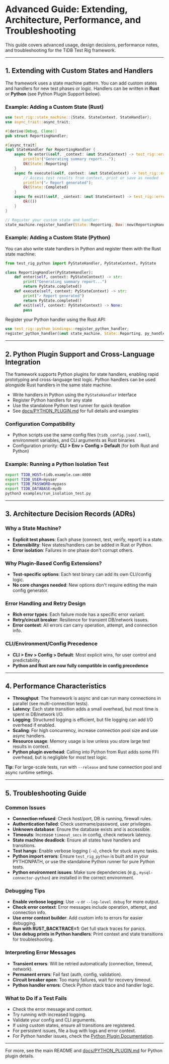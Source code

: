 # Advanced Guide: Extending, Architecture, Performance, and Troubleshooting

This guide covers advanced usage, design decisions, performance notes, and troubleshooting for the TiDB Test Rig framework.

---

## 1. Extending with Custom States and Handlers

The framework uses a state machine pattern. You can add custom states and handlers for new test phases or logic. Handlers can be written in **Rust** or **Python** (see Python Plugin Support below).

### Example: Adding a Custom State (Rust)

```rust
use test_rig::state_machine::{State, StateContext, StateHandler};
use async_trait::async_trait;

#[derive(Debug, Clone)]
pub struct ReportingHandler;

#[async_trait]
impl StateHandler for ReportingHandler {
    async fn enter(&self, _context: &mut StateContext) -> test_rig::errors::Result<State> {
        println!("Generating summary report...");
        Ok(State::Reporting)
    }
    async fn execute(&self, context: &mut StateContext) -> test_rig::errors::Result<State> {
        // Access test results from context, print or save as needed
        println!("✓ Report generated");
        Ok(State::Completed)
    }
    async fn exit(&self, _context: &mut StateContext) -> test_rig::errors::Result<()> {
        Ok(())
    }
}

// Register your custom state and handler:
state_machine.register_handler(State::Reporting, Box::new(ReportingHandler));
```

### Example: Adding a Custom State (Python)

You can also write state handlers in Python and register them with the Rust state machine:

```python
from test_rig_python import PyStateHandler, PyStateContext, PyState

class ReportingHandler(PyStateHandler):
    def enter(self, context: PyStateContext) -> str:
        print("Generating summary report...")
        return PyState.completed()
    def execute(self, context: PyStateContext) -> str:
        print("✓ Report generated")
        return PyState.completed()
    def exit(self, context: PyStateContext) -> None:
        pass
```

Register your Python handler using the Rust API:
```rust
use test_rig::python_bindings::register_python_handler;
register_python_handler(&mut state_machine, State::Reporting, py_handler)?;
```

---

## 2. Python Plugin Support and Cross-Language Integration

The framework supports Python plugins for state handlers, enabling rapid prototyping and cross-language test logic. Python handlers can be used alongside Rust handlers in the same state machine.

- Write handlers in Python using the `PyStateHandler` interface
- Register Python handlers for any state
- Use the standalone Python test runner for quick iteration
- See [docs/PYTHON_PLUGIN.md](PYTHON_PLUGIN.md) for full details and examples

### Configuration Compatibility
- Python scripts use the same config files (`tidb_config.json`/`.toml`), environment variables, and CLI arguments as Rust binaries
- Configuration priority: **CLI > Env > Config > Default** (for both Rust and Python)

### Example: Running a Python Isolation Test
```bash
export TIDB_HOST=tidb.example.com:4000
export TIDB_USER=myuser
export TIDB_PASSWORD=mypass
export TIDB_DATABASE=mydb
python3 examples/run_isolation_test.py
```

---

## 3. Architecture Decision Records (ADRs)

### Why a State Machine?
- **Explicit test phases**: Each phase (connect, test, verify, report) is a state.
- **Extensibility**: New states/handlers can be added in Rust or Python.
- **Error isolation**: Failures in one phase don't corrupt others.

### Why Plugin-Based Config Extensions?
- **Test-specific options**: Each test binary can add its own CLI/config logic.
- **No core changes needed**: New options don't require editing the main config generator.

### Error Handling and Retry Design
- **Rich error types**: Each failure mode has a specific error variant.
- **Retry/circuit breaker**: Resilience for transient DB/network issues.
- **Error context**: All errors can carry operation, attempt, and connection info.

### CLI/Environment/Config Precedence
- **CLI > Env > Config > Default**: Most explicit wins, for user control and predictability.
- **Python and Rust are now fully compatible in config precedence**

---

## 4. Performance Characteristics

- **Throughput**: The framework is async and can run many connections in parallel (see multi-connection tests).
- **Latency**: Each state transition adds a small overhead, but most time is spent in DB/network I/O.
- **Logging**: Structured logging is efficient, but file logging can add I/O overhead if enabled.
- **Scaling**: For high concurrency, increase connection pool size and use async handlers.
- **Resource usage**: Memory usage is low unless you store large test results in context.
- **Python plugin overhead**: Calling into Python from Rust adds some FFI overhead, but is negligible for most test logic.

**Tip:** For large-scale tests, run with `--release` and tune connection pool and async runtime settings.

---

## 5. Troubleshooting Guide

### Common Issues
- **Connection refused**: Check host/port, DB is running, firewall rules.
- **Authentication failed**: Check username/password, user privileges.
- **Unknown database**: Ensure the database exists and is accessible.
- **Timeouts**: Increase `timeout_secs` in config, check network latency.
- **State machine deadlock**: Ensure all states have handlers and transitions.
- **Test hangs**: Enable verbose logging (`-v`), check for stuck async tasks.
- **Python import errors**: Ensure `test_rig_python` is built and in your PYTHONPATH, or use the standalone Python runner for pure Python tests.
- **Python environment issues**: Make sure dependencies (e.g., `mysql-connector-python`) are installed in the correct environment.

### Debugging Tips
- **Enable verbose logging**: Use `-v` or `--log-level debug` for more output.
- **Check error context**: Error messages include operation, attempt, and connection info.
- **Use error context builder**: Add custom info to errors for easier debugging.
- **Run with RUST_BACKTRACE=1**: Get full stack traces for panics.
- **Use debug prints in Python handlers**: Print context and state transitions for troubleshooting.

### Interpreting Error Messages
- **Transient errors**: Will be retried automatically (connection, timeout, network).
- **Permanent errors**: Fail fast (auth, config, validation).
- **Circuit breaker open**: Too many failures, wait for recovery timeout.
- **Python handler errors**: Check Python stack trace and handler logic.

### What to Do If a Test Fails
- Check the error message and context.
- Try running with increased logging.
- Validate your config and CLI arguments.
- If using custom states, ensure all transitions are registered.
- For persistent issues, file a bug with logs and error context.
- For Python handler issues, check the [Python Plugin Documentation](PYTHON_PLUGIN.md).

---

For more, see the main README and [docs/PYTHON_PLUGIN.md](PYTHON_PLUGIN.md) for Python plugin details. 